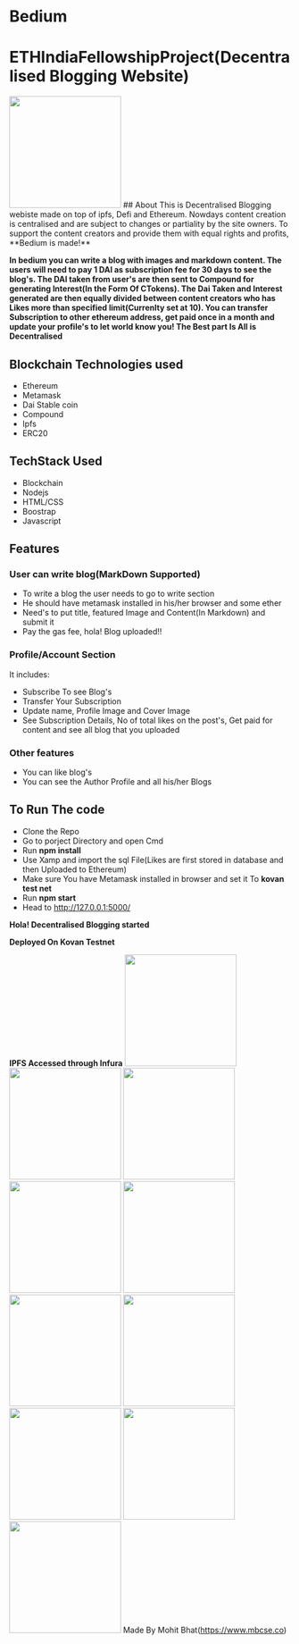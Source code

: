 # Bedium
# ETHIndiaFellowshipProject(Decentralised Blogging Website)
<img src="https://github.com/mbcse/Bedium_DecentralisedBlogging/blob/master/screenshots/profile.png" width="200">
## About
This is Decentralised Blogging webiste made on top of ipfs, Defi and Ethereum. Nowdays content creation is centralised and are subject to changes or partiality by the site owners. To support the content creators and provide them with equal rights and profits, **Bedium is made!**

**In bedium you can write a blog with images and markdown content. The users will need to pay 1 DAI as subscription fee for 30 days to see the blog's. The DAI taken from user's are then sent to Compound for generating Interest(In the Form Of CTokens). The Dai Taken and Interest generated are then equally divided between content creators who has Likes more than specified limit(Currenlty set at 10). You can transfer Subscription to other ethereum address, get paid once in a month and update your profile's to let world know you!
The Best part Is All is Decentralised**

## Blockchain Technologies used
- Ethereum
- Metamask
- Dai Stable coin
- Compound
- Ipfs
- ERC20

## TechStack Used
- Blockchain
- Nodejs
- HTML/CSS
- Boostrap
- Javascript

## Features
### User can write blog(MarkDown Supported)
  - To write a blog the user needs to go to write section
  - He should have metamask installed in his/her browser and some ether
  - Need's to put title, featured Image and Content(In Markdown) and submit it
  - Pay the gas fee, hola! Blog uploaded!!  
### Profile/Account Section
   It includes:
  - Subscribe To see Blog's
  - Transfer Your Subscription  
  - Update name, Profile Image and Cover Image
  - See Subscription Details, No of total likes on the post's, Get paid for content and see all blog that you uploaded 
  
 ### Other features
   - You can like blog's
   - You can see the Author Profile and all his/her Blogs
   
## To Run The code
- Clone the Repo
- Go to porject Directory and open Cmd
- Run **npm install**
- Use Xamp and import the sql File(Likes are first stored in database and then Uploaded to Ethereum)
- Make sure You have Metamask installed in browser and set it To **kovan test net**
- Run **npm start**
- Head to http://127.0.0.1:5000/

**Hola! Decentralised Blogging started**

**Deployed On Kovan Testnet**

**IPFS Accessed through Infura**
<img src="https://github.com/mbcse/Bedium_DecentralisedBlogging/blob/master/screenshots/indexpage.png" width="200">
<img src="https://github.com/mbcse/Bedium_DecentralisedBlogging/blob/master/screenshots/blogcontentpage.png" width="200">
<img src="https://github.com/mbcse/Bedium_DecentralisedBlogging/blob/master/screenshots/getpaid.png" width="200">
<img src="https://github.com/mbcse/Bedium_DecentralisedBlogging/blob/master/screenshots/profile2.png" width="200">
<img src="https://github.com/mbcse/Bedium_DecentralisedBlogging/blob/master/screenshots/subscribing.png" width="200">
<img src="https://github.com/mbcse/Bedium_DecentralisedBlogging/blob/master/screenshots/subscriptiondetails.png" width="200">
<img src="https://github.com/mbcse/Bedium_DecentralisedBlogging/blob/master/screenshots/susbscibedai.png" width="200">
<img src="https://github.com/mbcse/Bedium_DecentralisedBlogging/blob/master/screenshots/transfersubscription.png" width="200">
<img src="https://github.com/mbcse/Bedium_DecentralisedBlogging/blob/master/screenshots/updateprofile.png" width="200">
<img src="https://github.com/mbcse/Bedium_DecentralisedBlogging/blob/master/screenshots/write.png" width="200">
Made By Mohit Bhat(https://www.mbcse.co)


